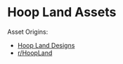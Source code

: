# Hoop Land Assets

Asset Origins:

- [Hoop Land Designs](https://sites.google.com/view/hooplandcourts)
- [r/HoopLand](https://www.reddit.com/r/HoopLand/)

